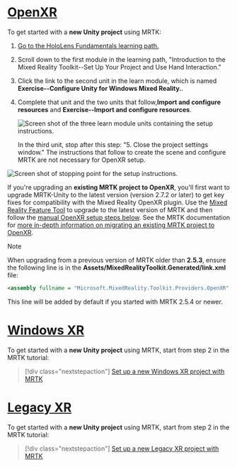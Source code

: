 # [OpenXR](#tab/openxr)

To get started with a **new Unity project** using MRTK:
1. [Go to the HoloLens Fundamentals learning path.](/learn/paths/beginner-hololens-2-tutorials/?tabs=openxr) 
1. Scroll down to the first module in the learning path, "Introduction to the Mixed Reality Toolkit--Set Up Your Project and Use Hand Interaction."
1. Click the link to the second unit in the learn module, which is named **Exercise--Configure Unity for Windows Mixed Reality.**.
1. Complete that unit and the two units that follow,**Import and configure resources** and **Exercise--Import and configure resources**.

    ![Screen shot of the three learn module units containing the setup instructions.](images/035-openxr-learn-module.png)

    In the third unit, stop after this step: "5. Close the project settings window." The instructions that follow to create the scene and configure MRTK are not necessary for OpenXR setup.

![Screen shot of stopping point for the setup instructions.](images/036-stopping-point.png)

If you're upgrading an **existing MRTK project to OpenXR**, you'll first want to upgrade MRTK-Unity to the latest version (version 2.7.2 or later) to get key fixes for compatibility with the Mixed Reality OpenXR plugin.  Use the [Mixed Reality Feature Tool](../../welcome-to-mr-feature-tool.md) to upgrade to the latest version of MRTK and then follow the [manual OpenXR setup steps below](#manual-setup-without-mrtk). See the MRTK documentation for [more in-depth information on migrating an existing MRTK project to OpenXR](/windows/mixed-reality/mrtk-unity/configuration/getting-started-with-mrtk-and-xrsdk#configuring-mrtk-for-the-xr-sdk-pipeline).

> [!NOTE]
> When upgrading from a previous version of MRTK older than **2.5.3**, ensure the following line is in the **Assets/MixedRealityToolkit.Generated/link.xml** file:
>
> ```xml
> <assembly fullname = "Microsoft.MixedReality.Toolkit.Providers.OpenXR" preserve="all"/>
> ```
>
> This line will be added by default if you started with MRTK 2.5.4 or newer.

# [Windows XR](#tab/windowsxr)

To get started with a **new Unity project** using MRTK, start from step 2 in the MRTK tutorial:

> [!div class="nextstepaction"]
> [Set up a new Windows XR project with MRTK](/learn/paths/beginner-hololens-2-tutorials/?tabs=winxr)

# [Legacy XR](#tab/legacy)

To get started with a **new Unity project** using MRTK, start from step 2 in the MRTK tutorial:

> [!div class="nextstepaction"]
> [Set up a new Legacy XR project with MRTK](/learn/paths/beginner-hololens-2-tutorials/?tabs=wsa)
